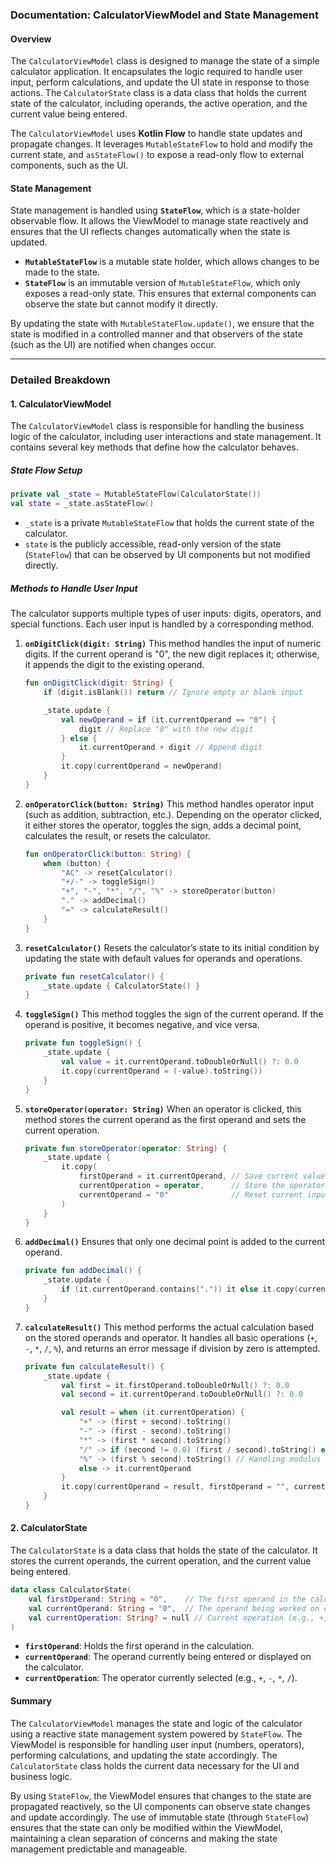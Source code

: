 ### **Documentation: CalculatorViewModel and State Management**

#### **Overview**
The `CalculatorViewModel` class is designed to manage the state of a simple calculator application. It encapsulates the logic required to handle user input, perform calculations, and update the UI state in response to those actions. The `CalculatorState` class is a data class that holds the current state of the calculator, including operands, the active operation, and the current value being entered.

The `CalculatorViewModel` uses **Kotlin Flow** to handle state updates and propagate changes. It leverages `MutableStateFlow` to hold and modify the current state, and `asStateFlow()` to expose a read-only flow to external components, such as the UI.

#### **State Management**
State management is handled using **`StateFlow`**, which is a state-holder observable flow. It allows the ViewModel to manage state reactively and ensures that the UI reflects changes automatically when the state is updated.

- **`MutableStateFlow`** is a mutable state holder, which allows changes to be made to the state.
- **`StateFlow`** is an immutable version of `MutableStateFlow`, which only exposes a read-only state. This ensures that external components can observe the state but cannot modify it directly.

By updating the state with `MutableStateFlow.update()`, we ensure that the state is modified in a controlled manner and that observers of the state (such as the UI) are notified when changes occur.

---

### **Detailed Breakdown**

#### **1. CalculatorViewModel**
The `CalculatorViewModel` class is responsible for handling the business logic of the calculator, including user interactions and state management. It contains several key methods that define how the calculator behaves.

##### **State Flow Setup**

```kotlin
private val _state = MutableStateFlow(CalculatorState())
val state = _state.asStateFlow()
```

- `_state` is a private `MutableStateFlow` that holds the current state of the calculator.
- `state` is the publicly accessible, read-only version of the state (`StateFlow`) that can be observed by UI components but not modified directly.

##### **Methods to Handle User Input**

The calculator supports multiple types of user inputs: digits, operators, and special functions. Each user input is handled by a corresponding method.

1. **`onDigitClick(digit: String)`**
   This method handles the input of numeric digits. If the current operand is "0", the new digit replaces it; otherwise, it appends the digit to the existing operand.

   ```kotlin
   fun onDigitClick(digit: String) {
       if (digit.isBlank()) return // Ignore empty or blank input

       _state.update {
           val newOperand = if (it.currentOperand == "0") {
               digit // Replace "0" with the new digit
           } else {
               it.currentOperand + digit // Append digit
           }
           it.copy(currentOperand = newOperand)
       }
   }
   ```

2. **`onOperatorClick(button: String)`**
   This method handles operator input (such as addition, subtraction, etc.). Depending on the operator clicked, it either stores the operator, toggles the sign, adds a decimal point, calculates the result, or resets the calculator.

   ```kotlin
   fun onOperatorClick(button: String) {
       when (button) {
           "AC" -> resetCalculator()
           "+/-" -> toggleSign()
           "+", "-", "*", "/", "%" -> storeOperator(button)
           "." -> addDecimal()
           "=" -> calculateResult()
       }
   }
   ```

3. **`resetCalculator()`**
   Resets the calculator’s state to its initial condition by updating the state with default values for operands and operations.

   ```kotlin
   private fun resetCalculator() {
       _state.update { CalculatorState() }
   }
   ```

4. **`toggleSign()`**
   This method toggles the sign of the current operand. If the operand is positive, it becomes negative, and vice versa.

   ```kotlin
   private fun toggleSign() {
       _state.update {
           val value = it.currentOperand.toDoubleOrNull() ?: 0.0
           it.copy(currentOperand = (-value).toString())
       }
   }
   ```

5. **`storeOperator(operator: String)`**
   When an operator is clicked, this method stores the current operand as the first operand and sets the current operation.

   ```kotlin
   private fun storeOperator(operator: String) {
       _state.update {
           it.copy(
               firstOperand = it.currentOperand, // Save current value as first operand
               currentOperation = operator,      // Store the operator
               currentOperand = "0"              // Reset current input
           )
       }
   }
   ```

6. **`addDecimal()`**
   Ensures that only one decimal point is added to the current operand.

   ```kotlin
   private fun addDecimal() {
       _state.update {
           if (it.currentOperand.contains(".")) it else it.copy(currentOperand = it.currentOperand + ".")
       }
   }
   ```

7. **`calculateResult()`**
   This method performs the actual calculation based on the stored operands and operator. It handles all basic operations (`+`, `-`, `*`, `/`, `%`), and returns an error message if division by zero is attempted.

   ```kotlin
   private fun calculateResult() {
       _state.update {
           val first = it.firstOperand.toDoubleOrNull() ?: 0.0
           val second = it.currentOperand.toDoubleOrNull() ?: 0.0

           val result = when (it.currentOperation) {
               "+" -> (first + second).toString()
               "-" -> (first - second).toString()
               "*" -> (first * second).toString()
               "/" -> if (second != 0.0) (first / second).toString() else "Error"
               "%" -> (first % second).toString() // Handling modulus operation
               else -> it.currentOperand
           }
           it.copy(currentOperand = result, firstOperand = "", currentOperation = "")
       }
   }
   ```

#### **2. CalculatorState**
The `CalculatorState` is a data class that holds the state of the calculator. It stores the current operands, the current operation, and the current value being entered.

```kotlin
data class CalculatorState(
    val firstOperand: String = "0",    // The first operand in the calculation
    val currentOperand: String = "0",  // The operand being worked on currently
    val currentOperation: String? = null // Current operation (e.g., +, -, *, /)
)
```

- **`firstOperand`**: Holds the first operand in the calculation.
- **`currentOperand`**: The operand currently being entered or displayed on the calculator.
- **`currentOperation`**: The operator currently selected (e.g., `+`, `-`, `*`, `/`).

#### **Summary**
The `CalculatorViewModel` manages the state and logic of the calculator using a reactive state management system powered by `StateFlow`. The ViewModel is responsible for handling user input (numbers, operators), performing calculations, and updating the state accordingly. The `CalculatorState` class holds the current data necessary for the UI and business logic.

By using `StateFlow`, the ViewModel ensures that changes to the state are propagated reactively, so the UI components can observe state changes and update accordingly. The use of immutable state (through `StateFlow`) ensures that the state can only be modified within the ViewModel, maintaining a clean separation of concerns and making the state management predictable and manageable.
